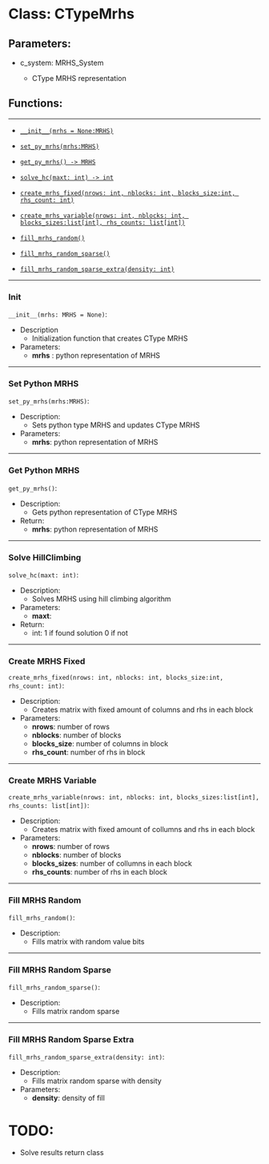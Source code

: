 # Class: **CTypeMrhs** 
 
## Parameters:

- c_system: MRHS_System

  - CType MRHS representation

## Functions:

---

- [```__init__(mrhs = None:MRHS)```](#init)

- [```set_py_mrhs(mrhs:MRHS)```](#set-python-mrhs)

- [```get_py_mrhs() -> MRHS```](#get-python-mrhs)

- [```solve_hc(maxt: int) -> int```](#solve-hillclimbing)

- [```create_mrhs_fixed(nrows: int, nblocks: int, blocks_size:int, rhs_count: int)```](#create-mrhs-fixed)

- [```create_mrhs_variable(nrows: int, nblocks: int, blocks_sizes:list[int], rhs_counts: list[int])```](#create-mrhs-variable)

- [```fill_mrhs_random()```](#fill-mrhs-random)

- [```fill_mrhs_random_sparse()```](#fill-mrhs-random-sparse)

- [```fill_mrhs_random_sparse_extra(density: int)```](#fill-mrhs-random-sparse-extra)

---
### Init

 ```__init__(mrhs: MRHS = None)```:
- Description
  - Initialization function that creates CType MRHS
- Parameters:
  - **mrhs** : python representation of MRHS
  
---

### Set Python MRHS

 ```set_py_mrhs(mrhs:MRHS)```:

- Description: 
  - Sets python type MRHS and updates CType MRHS
- Parameters:
  - **mrhs**: python representation of MRHS

---

### Get Python MRHS

```get_py_mrhs()```:

- Description:
  - Gets python representation of CType MRHS
- Return:
  - **mrhs**: python representation of MRHS
 
---

### Solve HillClimbing 

 ```solve_hc(maxt: int)```:

- Description:
  - Solves MRHS using hill climbing algorithm
- Parameters:
  - **maxt**: 
- Return:
  - int: 1 if found solution 0 if not

---

### Create MRHS Fixed

 ```create_mrhs_fixed(nrows: int, nblocks: int, blocks_size:int, rhs_count: int)```:

- Description:
  - Creates matrix with fixed amount of columns and rhs in each block
- Parameters:
  - **nrows**: number of rows
  - **nblocks**: number of blocks
  - **blocks_size**: number of columns in block
  - **rhs_count**: number of rhs in block
 
---

### Create MRHS Variable

```create_mrhs_variable(nrows: int, nblocks: int, blocks_sizes:list[int], rhs_counts: list[int])```:

- Description:
  - Creates matrix with fixed amount of collumns and rhs in each block
- Parameters:
  - **nrows**: number of rows
  - **nblocks**: number of blocks
  - **blocks_sizes**: number of collumns in each block
  - **rhs_counts**: number of rhs in each block

---

### Fill MRHS Random

 ```fill_mrhs_random()```:
- Description:
  - Fills matrix with random value bits
 
---

### Fill MRHS Random Sparse

 ```fill_mrhs_random_sparse()```:
- Description:
  - Fills matrix random sparse

---

### Fill MRHS Random Sparse Extra

```fill_mrhs_random_sparse_extra(density: int)```:
- Description:
  - Fills matrix random sparse with density
- Parameters:
  - **density**: density of fill

# TODO:

- Solve results return class